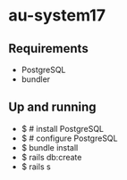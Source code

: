# au-system17

## Requirements

- PostgreSQL
- bundler

## Up and running

- $ # install PostgreSQL
- $ # configure PostgreSQL
- $ bundle install
- $ rails db:create
- $ rails s
